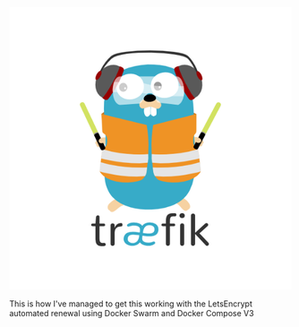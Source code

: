 <p align="center">
<img src="docs/img/traefik.logo.png" alt="Traefik" title="Traefik" />
</p>

  This is how I've managed to get this working with the LetsEncrypt automated renewal using Docker Swarm and Docker Compose V3
